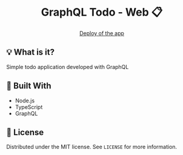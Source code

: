 <h1 align="center">GraphQL Todo - Web  📋 </h1>
<p align="center"><a href="https://juliatileo-graphql-todo.netlify.app">Deploy of the app</a></p>

## 💡 What is it?
Simple todo application developed with GraphQL

## 🚧 Built With
- Node.js
- TypeScript
- GraphQL

## 📑 License
Distributed under the MIT license. See `LICENSE` for more information.
